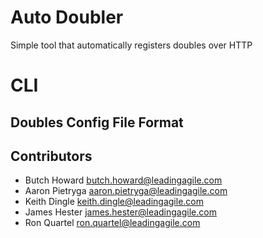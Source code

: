 # Auto Doubler

Simple tool that automatically registers doubles over HTTP

# CLI

## Doubles Config File Format



## Contributors

- Butch Howard <butch.howard@leadingagile.com>
- Aaron Pietryga <aaron.pietryga@leadingagile.com>
- Keith Dingle <keith.dingle@leadingagile.com>
- James Hester <james.hester@leadingagile.com>
- Ron Quartel <ron.quartel@leadingagile.com>
